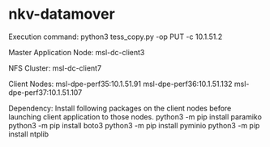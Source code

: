 # nkv-datamover


Execution command:
python3 tess_copy.py -op PUT -c 10.1.51.2

Master Application Node: msl-dc-client3

NFS Cluster: msl-dc-client7

Client Nodes:
msl-dpe-perf35:10.1.51.91
msl-dpe-perf36:10.1.51.132
msl-dpe-perf37:10.1.51.107

Dependency:
Install following packages on the client nodes before launching client application to those nodes.
python3 -m pip install paramiko
python3 -m pip install boto3
python3 -m pip install pyminio
python3 -m pip install ntplib

